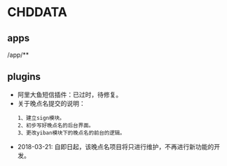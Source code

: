 ﻿CHDDATA
===============

## apps
/app/**

## plugins

* 阿里大鱼短信插件：已过时，待修复。
* 关于晚点名提交的说明：
    ```
    1、建立sign模块。
    2、初步写好晚点名的后台界面。
    3、更改yiban模块下的晚点名的前台的逻辑。

    ```
* 2018-03-21:
    自即日起，该晚点名项目将只进行维护，不再进行新功能的开发。
